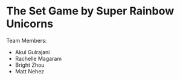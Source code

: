 The Set Game by Super Rainbow Unicorns
======================================

Team Members: 

* Akul Gulrajani
* Rachelle Magaram
* Bright Zhou
* Matt Nehez



